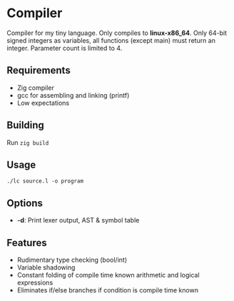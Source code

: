 
# Compiler
Compiler for my tiny language. Only compiles to **linux-x86_64**.  Only 64-bit
signed integers as variables, all functions (except main) must return an
integer.  Parameter count is limited to 4.

## Requirements
* Zig compiler
* gcc for assembling and linking (printf)
* Low expectations

## Building
Run `zig build`

## Usage
`./lc source.l -o program`

## Options
* **-d**: Print lexer output, AST & symbol table

## Features
* Rudimentary type checking (bool/int)
* Variable shadowing
* Constant folding of compile time known arithmetic and logical expressions
* Eliminates if/else branches if condition is compile time known
